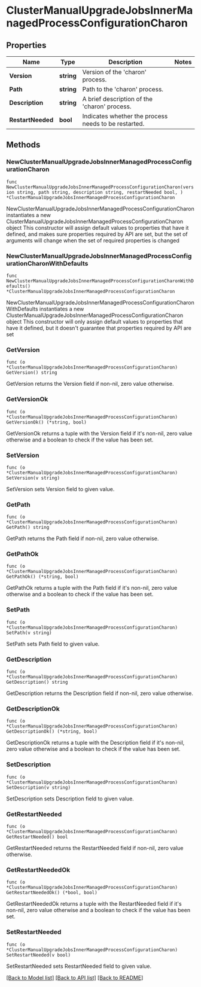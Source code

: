 # ClusterManualUpgradeJobsInnerManagedProcessConfigurationCharon

## Properties

Name | Type | Description | Notes
------------ | ------------- | ------------- | -------------
**Version** | **string** | Version of the &#39;charon&#39; process. | 
**Path** | **string** | Path to the &#39;charon&#39; process. | 
**Description** | **string** | A brief description of the &#39;charon&#39; process. | 
**RestartNeeded** | **bool** | Indicates whether the process needs to be restarted. | 

## Methods

### NewClusterManualUpgradeJobsInnerManagedProcessConfigurationCharon

`func NewClusterManualUpgradeJobsInnerManagedProcessConfigurationCharon(version string, path string, description string, restartNeeded bool, ) *ClusterManualUpgradeJobsInnerManagedProcessConfigurationCharon`

NewClusterManualUpgradeJobsInnerManagedProcessConfigurationCharon instantiates a new ClusterManualUpgradeJobsInnerManagedProcessConfigurationCharon object
This constructor will assign default values to properties that have it defined,
and makes sure properties required by API are set, but the set of arguments
will change when the set of required properties is changed

### NewClusterManualUpgradeJobsInnerManagedProcessConfigurationCharonWithDefaults

`func NewClusterManualUpgradeJobsInnerManagedProcessConfigurationCharonWithDefaults() *ClusterManualUpgradeJobsInnerManagedProcessConfigurationCharon`

NewClusterManualUpgradeJobsInnerManagedProcessConfigurationCharonWithDefaults instantiates a new ClusterManualUpgradeJobsInnerManagedProcessConfigurationCharon object
This constructor will only assign default values to properties that have it defined,
but it doesn't guarantee that properties required by API are set

### GetVersion

`func (o *ClusterManualUpgradeJobsInnerManagedProcessConfigurationCharon) GetVersion() string`

GetVersion returns the Version field if non-nil, zero value otherwise.

### GetVersionOk

`func (o *ClusterManualUpgradeJobsInnerManagedProcessConfigurationCharon) GetVersionOk() (*string, bool)`

GetVersionOk returns a tuple with the Version field if it's non-nil, zero value otherwise
and a boolean to check if the value has been set.

### SetVersion

`func (o *ClusterManualUpgradeJobsInnerManagedProcessConfigurationCharon) SetVersion(v string)`

SetVersion sets Version field to given value.


### GetPath

`func (o *ClusterManualUpgradeJobsInnerManagedProcessConfigurationCharon) GetPath() string`

GetPath returns the Path field if non-nil, zero value otherwise.

### GetPathOk

`func (o *ClusterManualUpgradeJobsInnerManagedProcessConfigurationCharon) GetPathOk() (*string, bool)`

GetPathOk returns a tuple with the Path field if it's non-nil, zero value otherwise
and a boolean to check if the value has been set.

### SetPath

`func (o *ClusterManualUpgradeJobsInnerManagedProcessConfigurationCharon) SetPath(v string)`

SetPath sets Path field to given value.


### GetDescription

`func (o *ClusterManualUpgradeJobsInnerManagedProcessConfigurationCharon) GetDescription() string`

GetDescription returns the Description field if non-nil, zero value otherwise.

### GetDescriptionOk

`func (o *ClusterManualUpgradeJobsInnerManagedProcessConfigurationCharon) GetDescriptionOk() (*string, bool)`

GetDescriptionOk returns a tuple with the Description field if it's non-nil, zero value otherwise
and a boolean to check if the value has been set.

### SetDescription

`func (o *ClusterManualUpgradeJobsInnerManagedProcessConfigurationCharon) SetDescription(v string)`

SetDescription sets Description field to given value.


### GetRestartNeeded

`func (o *ClusterManualUpgradeJobsInnerManagedProcessConfigurationCharon) GetRestartNeeded() bool`

GetRestartNeeded returns the RestartNeeded field if non-nil, zero value otherwise.

### GetRestartNeededOk

`func (o *ClusterManualUpgradeJobsInnerManagedProcessConfigurationCharon) GetRestartNeededOk() (*bool, bool)`

GetRestartNeededOk returns a tuple with the RestartNeeded field if it's non-nil, zero value otherwise
and a boolean to check if the value has been set.

### SetRestartNeeded

`func (o *ClusterManualUpgradeJobsInnerManagedProcessConfigurationCharon) SetRestartNeeded(v bool)`

SetRestartNeeded sets RestartNeeded field to given value.



[[Back to Model list]](../README.md#documentation-for-models) [[Back to API list]](../README.md#documentation-for-api-endpoints) [[Back to README]](../README.md)



